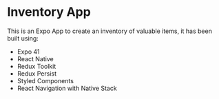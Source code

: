 # Inventory App

This is an Expo App to create an inventory of valuable items, it has been built using:

- Expo 41
- React Native
- Redux Toolkit
- Redux Persist
- Styled Components
- React Navigation with Native Stack
